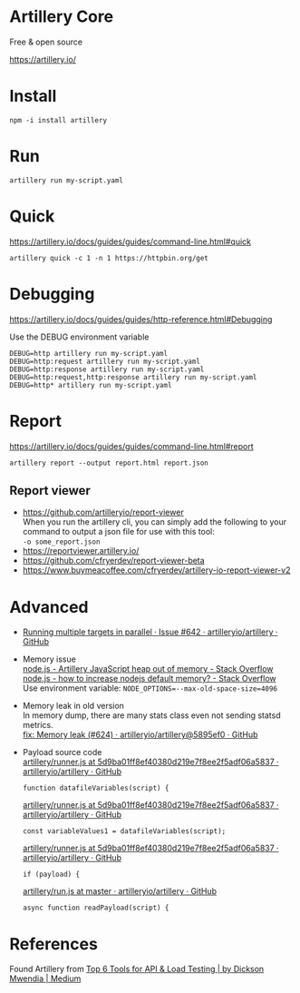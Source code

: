 # Artillery Core
Free & open source

https://artillery.io/


# Install
```
npm -i install artillery
```
# Run

```
artillery run my-script.yaml
```

# Quick

https://artillery.io/docs/guides/guides/command-line.html#quick

```
artillery quick -c 1 -n 1 https://httpbin.org/get
```

# Debugging

https://artillery.io/docs/guides/guides/http-reference.html#Debugging  

Use the DEBUG environment variable  

```
DEBUG=http artillery run my-script.yaml
DEBUG=http:request artillery run my-script.yaml
DEBUG=http:response artillery run my-script.yaml
DEBUG=http:request,http:response artillery run my-script.yaml
DEBUG=http* artillery run my-script.yaml
```

# Report

https://artillery.io/docs/guides/guides/command-line.html#report

```
artillery report --output report.html report.json
```

## Report viewer

- https://github.com/artilleryio/report-viewer  
  When you run the artillery cli, you can simply add the following to your command to output a json file for use with this tool:   
  `-o some_report.json`
- https://reportviewer.artillery.io/
- https://github.com/cfryerdev/report-viewer-beta
- https://www.buymeacoffee.com/cfryerdev/artillery-io-report-viewer-v2

# Advanced

- [Running multiple targets in parallel · Issue #642 · artilleryio/artillery · GitHub](https://github.com/artilleryio/artillery/issues/642)


- Memory issue  
  [node.js - Artillery JavaScript heap out of memory - Stack Overflow](https://stackoverflow.com/questions/55087652/artillery-javascript-heap-out-of-memory)  
  [node.js - how to increase nodejs default memory? - Stack Overflow](https://stackoverflow.com/questions/34356012/how-to-increase-nodejs-default-memory)  
  Use environment variable: `NODE_OPTIONS=--max-old-space-size=4096`

- Memory leak in old version  
  In memory dump, there are many stats class even not sending statsd metrics.  
  [fix: Memory leak (#624) · artilleryio/artillery@5895ef0 · GitHub](https://github.com/artilleryio/artillery/commit/5895ef0879970d6b83053bc2afb22324fb63f49b)

- Payload source code  
  [artillery/runner.js at 5d9ba01ff8ef40380d219e7f8ee2f5adf06a5837 · artilleryio/artillery · GitHub](https://github.com/artilleryio/artillery/blob/5d9ba01ff8ef40380d219e7f8ee2f5adf06a5837/core/lib/runner.js#L318)  
  ```
  function datafileVariables(script) {
  ```
  [artillery/runner.js at 5d9ba01ff8ef40380d219e7f8ee2f5adf06a5837 · artilleryio/artillery · GitHub](https://github.com/artilleryio/artillery/blob/5d9ba01ff8ef40380d219e7f8ee2f5adf06a5837/core/lib/runner.js#L372)
  ```
  const variableValues1 = datafileVariables(script);
  ```
  [artillery/runner.js at 5d9ba01ff8ef40380d219e7f8ee2f5adf06a5837 · artilleryio/artillery · GitHub](https://github.com/artilleryio/artillery/blob/5d9ba01ff8ef40380d219e7f8ee2f5adf06a5837/core/lib/runner.js#L65)
  ```
  if (payload) {
  ```
  [artillery/run.js at master · artilleryio/artillery · GitHub](https://github.com/artilleryio/artillery/blob/master/lib/cmds/run.js#L278)
  ```
  async function readPayload(script) {
  ```

# References

Found Artillery from [Top 6 Tools for API & Load Testing | by Dickson Mwendia | Medium](https://medium.com/@Dickson_Mwendia/top-6-tools-for-api-load-testing-7ff51d1ac1e8)